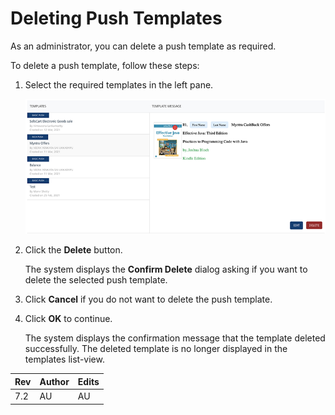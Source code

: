                               


Deleting Push Templates
=======================

As an administrator, you can delete a push template as required.

To delete a push template, follow these steps:

1.  Select the required templates in the left pane.
    
    ![](../Resources/Images/Settings/Templates/pushmsgtemplate/deletetemp_574x244.png)
    
2.  Click the **Delete** button.
    
    The system displays the **Confirm Delete** dialog asking if you want to delete the selected push template.
    
3.  Click **Cancel** if you do not want to delete the push template.
4.  Click **OK** to continue.
    
    The system displays the confirmation message that the template deleted successfully. The deleted template is no longer displayed in the templates list-view.
    

  
| Rev | Author | Edits |
| --- | --- | --- |
| 7.2 | AU | AU |
